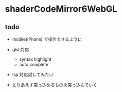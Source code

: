 # shaderCodeMirror6WebGL


## todo

- mobile(iPhone) で操作できるように
- glsl 対応
  - syntax highlight
  - auto complete
- lsp 対応試してみたい

- とりあえず突っ込めるものを突っ込んでいく

